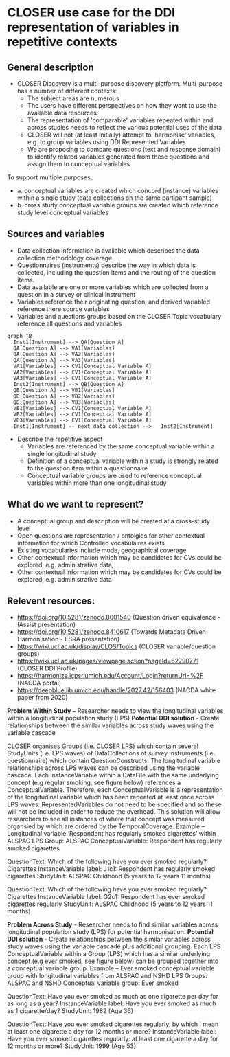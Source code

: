 # CLOSER use case for the DDI representation of variables in repetitive contexts

## General description

- CLOSER Discovery is a multi-purpose discovery platform. Multi-purpose has a number of different contexts:
  - The subject areas are numerous
  - The users have different perspectives on how they want to use the available data resources
  - The representation of 'comparable' variables repeated within and across studies needs to reflect the various potential uses of the data
  - CLOSER will not (at least initially) attempt to 'harmonise' variables, e.g. to group variables using DDI Represented Variables
  - We are proposing to compare questions (text and response domain) to identify related variables generated from these questions and assign them to conceptual variables
 
To support multiple purposes;
  - a. conceptual variables are created which concord (instance) variables within a single study (data collections on the same partipant sample)
  - b. cross study conceptual variable groups are created which reference study level conceptual variables
 

## Sources and variables

- Data collection information is available which describes the data collection methodology coverage
- Questionnaires (instruments) describe the way in which data is collected, including the question items and the routing of the question items.
- Data available are one or more variables which are collected from a question in a survey or clinical instrument
- Variables reference their originating question, and derived variabled reference there source variables
- Variables and questions groups based on the CLOSER Topic vocabulary reference all questions and variables

``` mermaid
graph TB
  Inst1[Instrument] --> QA[Question A]
  QA[Question A] --> VA1[Variables]
  QA[Question A] --> VA2[Variables]
  QA[Question A] --> VA3[Variables]
  VA1[Variables] --> CV1[Conceptual Variable A] 
  VA2[Variables] --> CV1[Conceptual Variable A] 
  VA3[Variables] --> CV1[Conceptual Variable A]
  Inst2[Instrument] --> QB[Question A]
  QB[Question A] --> VB1[Variables]
  QB[Question A] --> VB2[Variables]
  QB[Question A] --> VB3[Variables]
  VB1[Variables] --> CV1[Conceptual Variable A] 
  VB2[Variables] --> CV1[Conceptual Variable A] 
  VB3[Variables] --> CV1[Conceptual Variable A]
  Inst1[Instrument] -- next data collection -->   Inst2[Instrument] 
```

- Describe the repetitive aspect
  - Variables are referenced by the same conceptual variable within a single longitudinal study
  - Definition of a conceptual variable within a study is strongly related to the question item within a questionnaire
  - Conceptual variable groups are used to reference conceptual variables within more than one longitudinal study

## What do we want to represent?

- A conceptual group and description will be created at a cross-study level
- Open questions are representation / ontolgies for other contextual information for which Controlled vocabulaires exists
- Existing vocabularies include mode, geographical coverage
- Other contextual information which may be candidates for CVs could be explored, e.g. administrative data,  
- Other contextual information which may be candidates for CVs could be explored, e.g. administrative data

## Relevent resources:
- https://doi.org/10.5281/zenodo.8001540 (Question driven equivalence - IAssist presentation)
- https://doi.org/10.5281/zenodo.8410617 (Towards Metadata Driven Harmonisation - ESRA presentation)
- https://wiki.ucl.ac.uk/display/CLOS/Topics (CLOSER variable/question groups)
- https://wiki.ucl.ac.uk/pages/viewpage.action?pageId=62790771 (CLOSER DDI Profile)
- https://harmonize.icpsr.umich.edu/Account/Login?returnUrl=%2F (NACDA portal)
- https://deepblue.lib.umich.edu/handle/2027.42/156403 (NACDA white paper from 2020)

**Problem Within Study** – Researcher needs to view the longitudinal variables within a longitudinal population study (LPS)
**Potential DDI solution** - Create relationships between the similar variables across study waves using the variable cascade

CLOSER organises Groups (i.e. CLOSER LPS) which contain several StudyUnits (i.e. LPS waves) of DataCollections of survey Instruments (i.e. questionnaire) which contain QuestionConstructs. 
The longitudinal variable relationships across LPS waves can be described using the variable cascade. Each InstanceVariable within a DataFile with the same underlying concept (e.g regular smoking, see figure below) references a ConceptualVariable. Therefore, each ConceptualVariable is a representation of the longitudinal variable which has been repeated at least once across LPS waves. RepresentedVariables do not need to be specified and so these will not be included in order to reduce the overhead. 
This solution will allow researchers to see all instances of where that concept was measured organsied by which are ordered by the TemporalCoverage.
Example – Longitudinal variable ‘Respondent has regularly smoked cigarettes’ within ALSPAC LPS
Group: ALSPAC
ConceptualVariable: Respondent has regularly smoked cigarettes

QuestionText: Which of the following have you ever smoked regularly? Cigarettes
InstanceVariable label: J1c1: Respondent has regularly smoked cigarettes
StudyUnit: ALSPAC Childhood (5 years to 12 years 11 months)

QuestionText: Which of the following have you ever smoked regularly? Cigarettes
InstanceVariable label: G2c1: Respondent has ever smoked cigarettes regularly
StudyUnit: ALSPAC Childhood (5 years to 12 years 11 months)

**Problem Across Study** - Researcher needs to find similar variables across longitudinal population study (LPS) for potential harmonisation. 
**Potential DDI solution** - Create relationships between the similar variables across study waves using the variable cascade plus additional grouping.
Each LPS ConceptualVariable within a Group (LPS) which has a similar underlying concept (e.g ever smoked, see figure below) can be grouped together into a conceptual variable group.
Example – Ever smoked conceptual variable group with longitudinal variables from ALSPAC and NSHD LPS
Groups: ALSPAC and NSHD
Conceptual variable group: Ever smoked

QuestionText: Have you ever smoked as much as one cigarette per day for as long as a year?
InstanceVariable label: Have you ever smoked as much as 1 cigarette/day?
StudyUnit: 1982 (Age 36)

QuestionText: Have you ever smoked cigarettes regularly, by which I mean at least one cigarette a day for 12 months or more?
InstanceVariable label: Have you ever smoked cigarettes regularly: at least one cigarette a day for 12 months or more? 
StudyUnit: 1999 (Age 53)

